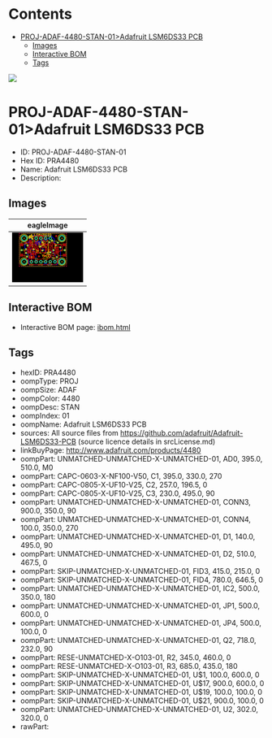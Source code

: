 



Contents
========

* [PROJ-ADAF-4480-STAN-01>Adafruit LSM6DS33 PCB](#proj-adaf-4480-stan-01adafruit-lsm6ds33-pcb)
	* [Images](#images)
	* [Interactive BOM](#interactive-bom)
	* [Tags](#tags)
  
![][im]
# PROJ-ADAF-4480-STAN-01>Adafruit LSM6DS33 PCB

- ID: PROJ-ADAF-4480-STAN-01
- Hex ID: PRA4480
- Name: Adafruit LSM6DS33 PCB
- Description: 

## Images
  
  

|eagleImage|
| :---: |
|[![eagleImage](eagleImage_140.png)](eagleImage_600.png)|

## Interactive BOM

- Interactive BOM page: [ibom.html](kicad/bom/ibom.html)

## Tags

- hexID: PRA4480
- oompType: PROJ
- oompSize: ADAF
- oompColor: 4480
- oompDesc: STAN
- oompIndex: 01
- oompName: Adafruit LSM6DS33 PCB
- sources: All source files from https://github.com/adafruit/Adafruit-LSM6DS33-PCB (source licence details in srcLicense.md)
- linkBuyPage: http://www.adafruit.com/products/4480
- oompPart: UNMATCHED-UNMATCHED-X-UNMATCHED-01, AD0, 395.0, 510.0, M0
- oompPart: CAPC-0603-X-NF100-V50, C1, 395.0, 330.0, 270
- oompPart: CAPC-0805-X-UF10-V25, C2, 257.0, 196.5, 0
- oompPart: CAPC-0805-X-UF10-V25, C3, 230.0, 495.0, 90
- oompPart: UNMATCHED-UNMATCHED-X-UNMATCHED-01, CONN3, 900.0, 350.0, 90
- oompPart: UNMATCHED-UNMATCHED-X-UNMATCHED-01, CONN4, 100.0, 350.0, 270
- oompPart: UNMATCHED-UNMATCHED-X-UNMATCHED-01, D1, 140.0, 495.0, 90
- oompPart: UNMATCHED-UNMATCHED-X-UNMATCHED-01, D2, 510.0, 467.5, 0
- oompPart: SKIP-UNMATCHED-X-UNMATCHED-01, FID3, 415.0, 215.0, 0
- oompPart: SKIP-UNMATCHED-X-UNMATCHED-01, FID4, 780.0, 646.5, 0
- oompPart: UNMATCHED-UNMATCHED-X-UNMATCHED-01, IC2, 500.0, 350.0, 180
- oompPart: UNMATCHED-UNMATCHED-X-UNMATCHED-01, JP1, 500.0, 600.0, 0
- oompPart: UNMATCHED-UNMATCHED-X-UNMATCHED-01, JP4, 500.0, 100.0, 0
- oompPart: UNMATCHED-UNMATCHED-X-UNMATCHED-01, Q2, 718.0, 232.0, 90
- oompPart: RESE-UNMATCHED-X-O103-01, R2, 345.0, 460.0, 0
- oompPart: RESE-UNMATCHED-X-O103-01, R3, 685.0, 435.0, 180
- oompPart: SKIP-UNMATCHED-X-UNMATCHED-01, U$1, 100.0, 600.0, 0
- oompPart: SKIP-UNMATCHED-X-UNMATCHED-01, U$17, 900.0, 600.0, 0
- oompPart: SKIP-UNMATCHED-X-UNMATCHED-01, U$19, 100.0, 100.0, 0
- oompPart: SKIP-UNMATCHED-X-UNMATCHED-01, U$21, 900.0, 100.0, 0
- oompPart: UNMATCHED-UNMATCHED-X-UNMATCHED-01, U2, 302.0, 320.0, 0
- rawPart: 



[im]: eagleImage_450.png
